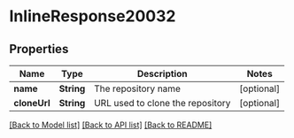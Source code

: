 # InlineResponse20032

## Properties
Name | Type | Description | Notes
------------ | ------------- | ------------- | -------------
**name** | **String** | The repository name | [optional] 
**cloneUrl** | **String** | URL used to clone the repository | [optional] 

[[Back to Model list]](../README.md#documentation-for-models) [[Back to API list]](../README.md#documentation-for-api-endpoints) [[Back to README]](../README.md)


